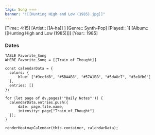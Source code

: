 ```yaml
---
tags: Song ⭐⭐⭐ 
banner: "![[Hunting High and Low (1985).jpg]]"
---
```

[Time:: 4:15]
[Artist:: [[A-ha]] ]
[Genre:: Synth-Pop]
[Played:: 1]
[Album:: [[Hunting High and Low (1985)]]]
[Year:: 1985]
### Dates
````dataview
TABLE Favorite_Song
WHERE Favorite_Song = [[Train of Thought]]
````
  ```dataviewjs
const calendarData = { 
	colors: { 
		blue: ["#9ccfd8", "#5BAAB8", "#57A1BB", "#5da8c7", "#3e8fb0"] 
	}, 
	entries: [] 
}; 

for (let page of dv.pages('"Daily Notes"')) { 
	calendarData.entries.push({ 
		date: page.file.name, 
		intensity: page["Train_of_Thought"]
	}); 
} 

renderHeatmapCalendar(this.container, calendarData);
```
